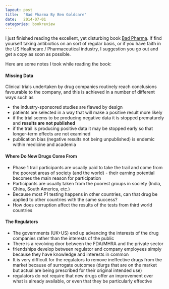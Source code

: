 ```yaml
---
layout: post
title:  "Bad Pharma By Ben Goldcare"
date:   2014-07-01
categories: bookreview
---
```


I just finished reading the excellent, yet disturbing book [Bad Pharma](http://www.amazon.com/Bad-Pharma-Companies-Mislead-Patients/dp/0865478007). If find yourself taking antibiotics on an sort of regular basis, or if you have faith in the US Healthcare / Pharmaceutical industry, I suggestion you go out and get a copy as soon as possible.

Here are some notes I took while reading the book:

#### Missing Data

Clinical trials undertaken by drug companies routinely reach conclusions favourable to the company, and this is achieved in a number of different ways such as

* the industry-sponsored studies are flawed by design
* patients are selected in a way that will make a positive result more likely
* if the trial seems to be producing negative data it is stopped prematurely and **results are not published** 
* if the trail is producing positive data it may be stopped early so that longer-term effects are not examined
*  publication bias (negative results not being unpublished) is endemic within medicine and academia

#### Where Do New Drugs Come From

* Phase 1 trail participants are usually paid to take the trail and come from the poorest areas of society (and the world) - their earning potential becomes the main reason for participation
* Participants are usually taken from the poorest groups in society (India, China, South America, etc.)
* Because most P1 testing happens in other countries, can that drug be applied to other countries with the same success?
* How does corruption affect the results of the tests from third world countries


#### The Regulators

* The governments (UK+US) end up advancing the interests of the drug companies rather than the interests of the public
* There is a revolving door between the FDA/MHRA and the private sector
* friendships develop between regulator and company employees simply because they have knowledge and interests in common
* It is very difficult for the regulators to remove ineffective drugs from the market because of surrogate outcomes (durgs that are on the market but actual are being prescribed for their original intended use)
* regulators do not require that new drugs offer an improvement over what is already available, or even that they be particularly effective




